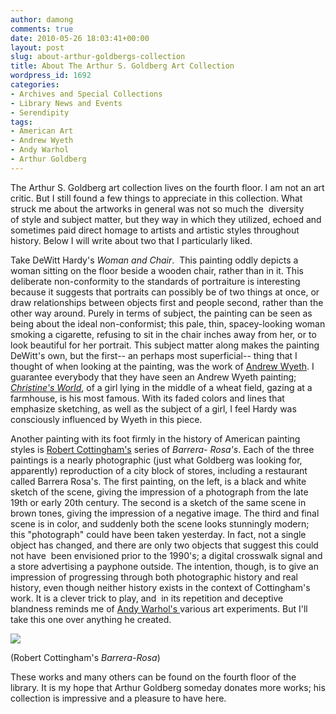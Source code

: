 ```yaml
---
author: damong
comments: true
date: 2010-05-26 18:03:41+00:00
layout: post
slug: about-arthur-goldbergs-collection
title: About The Arthur S. Goldberg Art Collection
wordpress_id: 1692
categories:
- Archives and Special Collections
- Library News and Events
- Serendipity
tags:
- American Art
- Andrew Wyeth
- Andy Warhol
- Arthur Goldberg
---
```


The Arthur S. Goldberg art collection lives on the fourth floor. I am not an art critic. But I still found a few things to appreciate in this collection. What struck me about the artworks in general was not so much the  diversity of style and subject matter, but they way in which they utilized, echoed and sometimes paid direct homage to artists and artistic styles throughout history. Below I will write about two that I particularly liked.

Take DeWitt Hardy's _Woman and Chair_.  This painting oddly depicts a woman sitting on the floor beside a wooden chair, rather than in it. This deliberate non-conformity to the standards of portraiture is interesting  because it suggests that portraits can possibly be of two things at once, or draw relationships between objects first and people second, rather than the other way around. Purely in terms of subject, the painting can be seen as being about the ideal non-conformist; this pale, thin, spacey-looking woman smoking a cigarette, refusing to sit in the chair inches away from her, or to look beautiful for her portrait. This subject matter along makes the painting DeWitt's own, but the first-- an perhaps most superficial-- thing that I thought of when looking at the painting, was the work of [Andrew Wyeth](http://en.wikipedia.org/wiki/Andrew_Wyeth). I guarantee everybody that they have seen an Andrew Wyeth painting; _[Christine's World](http://en.wikipedia.org/wiki/File:Christinasworld.jpg)_, of a girl lying in the middle of a wheat field, gazing at a farmhouse, is his most famous. With its faded colors and lines that emphasize sketching, as well as the subject of a girl, I feel Hardy was consciously influenced by Wyeth in this piece.

Another painting with its foot firmly in the history of American painting styles is [Robert Cottingham's](http://www.forumgallery.com/adetail.php?id=85) series of _Barrera- Rosa's_. Each of the three paintings is a nearly photographic (just what Goldberg was looking for, apparently) reproduction of a city block of stores, including a restaurant called Barrera Rosa's. The first painting, on the left, is a black and white sketch of the scene, giving the impression of a photograph from the late 19th or early 20th century. The second is a sketch of the same scene in brown tones, giving the impression of a negative image. The third and final scene is in color, and suddenly both the scene looks stunningly modern; this "photograph" could have been taken yesterday. In fact, not a single object has changed, and there are only two objects that suggest this could not have  been envisioned prior to the 1990's; a digital crosswalk signal and a store advertising a payphone outside. The intention, though, is to give an impression of progressing through both photographic history and real history, even though neither history exists in the context of Cottingham's work. It is a clever trick to play, and  in its repetition and deceptive blandness reminds me of [Andy Warhol's ](http://en.wikipedia.org/wiki/Andy_Warhol)various art experiments. But I'll take this one over anything he created.

![](http://americanart.si.edu/images/1997/1997.108.36_1c.jpg)

(Robert Cottingham's _Barrera-Rosa_)

These works and many others can be found on the fourth floor of the library. It is my hope that Arthur Goldberg someday donates more works; his collection is impressive and a pleasure to have here.
